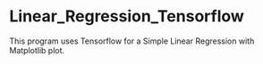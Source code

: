 # Linear_Regression_Tensorflow

This program uses Tensorflow for a Simple Linear Regression with Matplotlib plot.
